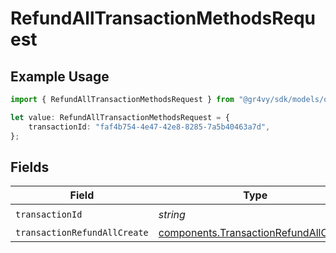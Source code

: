 # RefundAllTransactionMethodsRequest

## Example Usage

```typescript
import { RefundAllTransactionMethodsRequest } from "@gr4vy/sdk/models/operations";

let value: RefundAllTransactionMethodsRequest = {
    transactionId: "faf4b754-4e47-42e8-8285-7a5b40463a7d",
};
```

## Fields

| Field                                                                                          | Type                                                                                           | Required                                                                                       | Description                                                                                    |
| ---------------------------------------------------------------------------------------------- | ---------------------------------------------------------------------------------------------- | ---------------------------------------------------------------------------------------------- | ---------------------------------------------------------------------------------------------- |
| `transactionId`                                                                                | *string*                                                                                       | :heavy_check_mark:                                                                             | N/A                                                                                            |
| `transactionRefundAllCreate`                                                                   | [components.TransactionRefundAllCreate](../../models/components/transactionrefundallcreate.md) | :heavy_minus_sign:                                                                             | N/A                                                                                            |